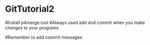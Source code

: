 # GitTutorial2
#Install p4merge tool
#Always used add and commit when you make changes to your programs

#Remember to add commit messages
